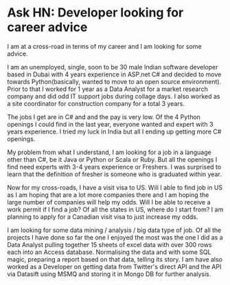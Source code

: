 # Ask HN: Developer looking for career advice

I am at a cross-road in terms of my career and I am looking for some advice.<p>I am an unemployed, single, soon to be 30 male Indian software developer based in Dubai with 4 years experience in ASP.net C# and decided to move towards Python(basically, wanted to move to an open source environment). Prior to that I worked for 1 year as a Data Analyst for a market research company and did odd IT support jobs during collage days. I also worked as a site coordinator for construction company for a total 3 years.<p>The jobs I get are in C# and and the pay is very low. Of the 4 Python openings I could find in the last year, everyone wanted and expert with 3 years experience. I tried my luck in India but all I ending up getting more C# openings.<p>My problem from what I understand, I am looking for a job in a language other than C#, be it Java or Python or Scala or Ruby. But all the openings I find need experts with 3-4 years experience or Freshers. I was surprised to learn that the definition of fresher is someone who is graduated within year.<p>Now for my cross-roads, I have a visit visa to US. Will I able to find job in US as I am hoping that are a lot more companies there and I am hoping the large number of companies will help my odds. Will I be able to receive a work permit if I find a job? Of all the states in US, where do I start from? I am planning to apply for a Canadian visit visa to just increase my odds.<p>I am looking for some data mining &#x2F; analysis &#x2F; big data type of job. Of all the projects I have done so far the one I enjoyed the most was the one I did as a Data Analyst pulling together 15 sheets of excel data with over 300 rows each into an Access database. Normalising the data and with some SQL magic, preparing a report based on that data, telling its story. I am have also worked as a Developer  on getting data from  Twitter&#x27;s direct API and the API via Datasift using MSMQ and storing it in Mongo DB for further analysis.
